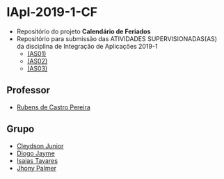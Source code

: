 # IApl-2019-1-CF

- Repositório do projeto **Calendário de Feriados**
- Repositório para submissão das ATIVIDADES SUPERVISIONADAS(AS) da disciplina de Integração de Aplicações 2019-1
  - [(AS01)](https://github.com/jhonypalmer/IApl-2019-1-CF/tree/master/IApl-2019-1-CF/AS01)
  - [(AS02)](https://github.com/jhonypalmer/IApl-2019-1-CF/tree/master/IApl-2019-1-CF/AS02)
  - [(AS03)](https://github.com/jhonypalmer/IApl-2019-1-CF/tree/master/IApl-2019-1-CF/AS03)

## Professor

- [Rubens de Castro Pereira](https://github.com/rubenscp)

## Grupo

- [Cleydson Junior](https://github.com/cleydsonjr)
- [Diogo Jayme](https://github.com/therealandroid)
- [Isaias Tavares](https://github.com/isaiastavares)
- [Jhony Palmer](https://github.com/jhonypalmer)
